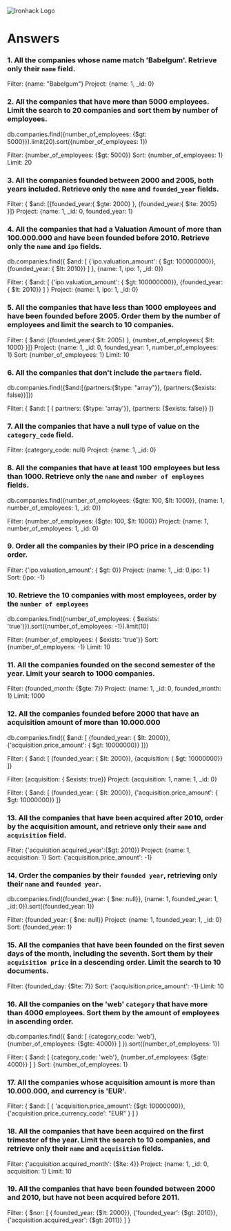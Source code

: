 ![Ironhack Logo](https://i.imgur.com/1QgrNNw.png)

# Answers

### 1. All the companies whose name match 'Babelgum'. Retrieve only their `name` field.

Filter: {name: "Babelgum"}
Project: {name: 1, \_id: 0}

### 2. All the companies that have more than 5000 employees. Limit the search to 20 companies and sort them by **number of employees**.

<!-- using querying (mongosh) -->

db.companies.find({number_of_employees: {$gt: 5000}}).limit(20).sort({number_of_employees: 1})

<!-- using compass tool -->

Filter: {number_of_employees: {$gt: 5000}}
Sort: {number_of_employees: 1}
Limit: 20

### 3. All the companies founded between 2000 and 2005, both years included. Retrieve only the `name` and `founded_year` fields.

Filter: { $and: [{founded_year:{ $gte: 2000} }, {founded_year:{ $lte: 2005} }]}
Project: {name: 1, \_id: 0, founded_year: 1}

### 4. All the companies that had a Valuation Amount of more than 100.000.000 and have been founded before 2010. Retrieve only the `name` and `ipo` fields.

<!-- using querying (mongosh) -->

db.companies.find({ $and: [ {'ipo.valuation_amount': { $gt: 100000000}}, {founded_year: { $lt: 2010}} ] }, {name: 1, ipo: 1, \_id: 0})

<!-- using compass tool -->

Filter: { $and: [ {'ipo.valuation_amount': { $gt: 100000000}}, {founded_year: { $lt: 2010}} ] }
Project: {name: 1, ipo: 1, \_id: 0}

### 5. All the companies that have less than 1000 employees and have been founded before 2005. Order them by the number of employees and limit the search to 10 companies.

Filter: { $and: [{founded_year:{ $lt: 2005} }, {number_of_employees:{ $lt: 1000} }]}
Project: {name: 1, \_id: 0, founded_year: 1, number_of_employees: 1}
Sort: {number_of_employees: 1}
Limit: 10

### 6. All the companies that don't include the `partners` field.

<!-- using querying (mongosh) -->

db.companies.find({$and:[{partners:{$type: "array"}}, {partners:{$exists: false}}]})

<!-- using compass tool -->

Filter: { $and: [ { partners: {$type: 'array'}}, {partners: {$exists: false}} ]}

### 7. All the companies that have a null type of value on the `category_code` field.

Filter: {category_code: null}
Project: {name: 1, \_id: 0}

### 8. All the companies that have at least 100 employees but less than 1000. Retrieve only the `name` and `number of employees` fields.

<!-- using querying (mongosh) -->

db.companies.find({number_of_employees: {$gte: 100, $lt: 1000}}, {name: 1, number_of_employees: 1, \_id: 0})

<!-- using compass tool -->

Filter: {number_of_employees: {$gte: 100, $lt: 1000}}
Project: {name: 1, number_of_employees: 1, \_id: 0}

### 9. Order all the companies by their IPO price in a descending order.

Filter: {'ipo.valuation_amount': { $gt: 0}}
Project: {name: 1, _id: 0,ipo: 1 }
Sort: {ipo: -1}

### 10. Retrieve the 10 companies with most employees, order by the `number of employees`

<!-- using querying (mongosh) -->
<!-- sort() doesn't work without find() -->

db.companies.find({number_of_employees: { $exists: 'true'}}).sort({number_of_employees: -1}).limit(10)

<!-- using compass tool -->
<!-- do we need the filter, it works in compass tool without -->

Filter: {number_of_employees: { $exists: 'true'}}
Sort: {number_of_employees: -1}
Limit: 10

### 11. All the companies founded on the second semester of the year. Limit your search to 1000 companies.

<!-- I wasn't sure what second semester means so I did months July through December -->

Filter: {founded_month: {$gte: 7}}
Project: {name: 1, \_id: 0, founded_month: 1} <!-- not needed but didn't want to see so much data, just the name of company -->
Limit: 1000

### 12. All the companies founded before 2000 that have an acquisition amount of more than 10.000.000

<!-- using querying (mongosh) -->

db.companies.find({ $and: [ {founded_year: { $lt: 2000}}, {'acquisition.price_amount': { $gt: 10000000}} ]})

<!-- using compass tool -->
<!-- first step, don't find sth -->

Filter: { $and: [ {founded_year: { $lt: 2000}}, {acquisition: { $gt: 10000000}} ]}

<!-- second step, I checked what is aquisition and how it looks as a query -->
<!-- it's  an object, which has price_amount key:value  -->

Filter: {acquisition: { $exists: true}}
Project: {acquisition: 1, name: 1, \_id: 0}

<!-- third step -->

Filter: { $and: [ {founded_year: { $lt: 2000}}, {'acquisition.price_amount': { $gt: 10000000}} ]}

<!-- Just to check how it looks: Project: {acquisition: 1, name: 1, _id: 0, founded_year: 1} -->

### 13. All the companies that have been acquired after 2010, order by the acquisition amount, and retrieve only their `name` and `acquisition` field.

Filter: {'acquisition.acquired_year':{$gt: 2010}}
Project: {name: 1, acquisition: 1}
Sort: {'acquisition.price_amount': -1}

### 14. Order the companies by their `founded year`, retrieving only their `name` and `founded year`.

<!-- using querying (mongosh) -->
<!-- sort() doesn't work without find() -->
<!-- db.companies.sort({founded_year: -1}) -->

db.companies.find({founded_year: { $ne: null}}, {name: 1, founded_year: 1, \_id: 0}).sort({founded_year: 1})

<!-- using compass tool -->
<!-- because many companies have founded_year: null, I've used filter -->

Filter: {founded_year: { $ne: null}}
Project: {name: 1, founded_year: 1, \_id: 0}
Sort: {founded_year: 1}

### 15. All the companies that have been founded on the first seven days of the month, including the seventh. Sort them by their `acquisition price` in a descending order. Limit the search to 10 documents.

Filter: {founded_day: {$lte: 7}}
Sort: {'acquisition.price_amount': -1}
Limit: 10 

### 16. All the companies on the 'web' `category` that have more than 4000 employees. Sort them by the amount of employees in ascending order.

<!-- using querying (mongosh) -->

db.companies.find({ $and: [ {category_code: 'web'}, {number_of_employees: {$gte: 4000}} ] }).sort({number_of_employees: 1})

<!-- using compass tool -->

Filter: { $and: [ {category_code: 'web'}, {number_of_employees: {$gte: 4000}} ] }
Sort: {number_of_employees: 1}

<!-- Just to check how it looks: Project: {category_code: 1, number_of_employees: 1, _id:0 } -->

### 17. All the companies whose acquisition amount is more than 10.000.000, and currency is 'EUR'.

Filter: { $and: [ { 'acquisition.price_amount': {$gt: 10000000}}, {'acquisition.price_currency_code': "EUR" } ] }

### 18. All the companies that have been acquired on the first trimester of the year. Limit the search to 10 companies, and retrieve only their `name` and `acquisition` fields.

<!-- using querying (mongosh) -->

<!-- using compass tool -->

Filter: {'acquisition.acquired_month': {$lte: 4}}
Project: {name: 1, _id: 0, acquisition: 1}
Limit: 10

### 19. All the companies that have been founded between 2000 and 2010, but have not been acquired before 2011.

Filter: { $nor: [ { founded_year: {$lt: 2000}}, {'founded_year': {$gt: 2010}}, {'acquisition.acquired_year': {$gt: 2011}} ] }
